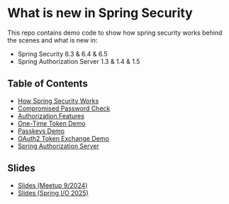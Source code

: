 # What is new in Spring Security

This repo contains demo code to show how spring security works behind the scenes and what is new in:

* Spring Security 6.3 & 6.4 & 6.5
* Spring Authorization Server 1.3 & 1.4 & 1.5

## Table of Contents

* [How Spring Security Works](/how-spring-security-works/README.md)
* [Compromised Password Check](/compromised-password-check/README.md)
* [Authorization Features](/latest-spring-security-features/README.md)
* [One-Time Token Demo](one-time-token-demo/README.md)
* [Passkeys Demo](passkeys-demo/README.md)
* [OAuth2 Token Exchange Demo](token-exchange/README.md)
* [Spring Authorization Server](/spring-authorization-server/README.md)

## Slides

* [Slides (Meetup 9/2024)](whats_new_in_spring_security.pdf)
* [Slides (Spring I/O 2025)](#)